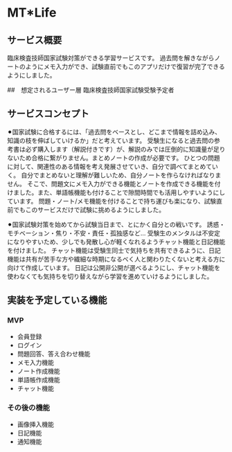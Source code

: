 # MT*Life

## サービス概要
臨床検査技師国家試験対策ができる学習サービスです。
過去問を解きながらノートのようにメモ入力ができ、試験直前でもこのアプリだけで復習が完了できるようにしました。

##　想定されるユーザー層
臨床検査技師国家試験受験予定者

## サービスコンセプト
⚫︎国家試験に合格するには、「過去問をベースとし、どこまで情報を詰め込み、知識の枝を伸ばしていけるか」だと考えています。
受験生になると過去問の参考書は必ず購入します（解説付きです）が、解説のみでは圧倒的に知識量が足りないため合格に繋がりません。まとめノートの作成が必要です。
ひとつの問題に対して、関連性のある情報を考え発展させていき、自分で調べてまとめていく。
自分でまとめないと理解が難しいため、自分ノートを作らなければなりません。
そこで、問題文にメモ入力ができる機能とノートを作成できる機能を付けました。また、単語帳機能も付けることで隙間時間でも活用しやすいようにしています。
問題・ノート/メモ機能を付けることで持ち運びも楽になり、試験直前でもこのサービスだけで試験に挑めるようにしました。

⚫︎国家試験対策を始めてから試験当日まで、とにかく自分との戦いです。
誘惑・モチベーション・焦り・不安・責任・孤独感など…
受験生のメンタルは不安定になりやすいため、少しでも発散し心が軽くなれるようチャット機能と日記機能を付けました。
チャット機能は受験生同士で気持ちを共有できるように、日記機能は共有が苦手な方や繊細な時期になるべく人と関わりたくないと考える方に向けて作成しています。
日記は公開非公開が選べるようにし、チャット機能を使わなくても気持ちを切り替えながら学習を進めていけるようにしました。

## 実装を予定している機能
### MVP
* 会員登録
* ログイン
* 問題回答、答え合わせ機能
* メモ入力機能
* ノート作成機能
* 単語帳作成機能
* チャット機能

### その後の機能
* 画像挿入機能
* 日記機能
* 通知機能

